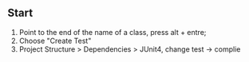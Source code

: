 ## Start

1. Point to the end of the name of a class, press alt + entre;
2. Choose "Create Test"
3. Project Structure > Dependencies > JUnit4, change test -> complie